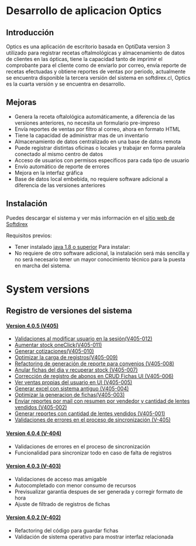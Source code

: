 # Desarrollo de aplicacion Optics

## Introducción

Optics es una aplicación de escritorio basada en OptiData version 3 utilizado para registrar recetas 
oftalmológicas y almacenamiento de datos de clientes en las ópticas, tiene la capacidad tanto de imprimir 
el comprobante para el cliente como de enviarlo por correo, envía reporte de recetas efectuadas y 
obtiene reportes de ventas por periodo, actualmente se encuentra disponible la tercera versión del 
sistema en softdirex.cl, Optics es la cuarta versión y se encuentra en desarrollo.

## Mejoras

- Genera la receta oftalológica automáticamente, a diferencia de las versiones anteriores, no necesita un formulario pre-impreso
- Envía reportes de ventas por filtro al correo, ahora en formato HTML
- Tiene la capacidad de administrar mas de un inventario
- Almacenamiento de datos centralizado en una base de datos remota
- Puede registrar distintas oficinas o locales y trabajar en forma paralela conectado al mismo centro de datos
- Acceso de usuarios con permisos específicos para cada tipo de usuario
- Envío automático de reporte de errores
- Mejora en la interfaz gráfica
- Base de datos local embebida, no requiere software adicional a diferencia de las versiones anteriores

## Instalación
Puedes descargar el sistema y ver más información en el [sitio web de Softdirex](http://optidata.softdirex.cl)

Requisitos previos:
- Tener instalado [java 1.8 o superior](https://www.java.com/es/download/)
Para instalar:
- No requiere de otro software adicional, la instalación será más sencilla y no será necesario tener un mayor conocimiento 
técnico para la puesta en marcha del sistema.

 # System versions
 ## Registro de versiones del sistema

 #### [Version 4.0.5 (V405)](https://github.com/softdirex/DCSOptics/search?q=V405&type=Commits)
 - [Validaciones al modificar usuario en la sesión(V405-012)](https://github.com/softdirex/DCSOptics/search?q=V405-012&type=Commits)
 - [Aumentar stock oneClick(V405-011)](https://github.com/softdirex/DCSOptics/search?q=V405-011&type=Commits)
 - [Generar cotizaciones(V405-010)](https://github.com/softdirex/DCSOptics/search?q=V405-010&type=Commits)
 - [Optimizar la carga de registros(V405-009)](https://github.com/softdirex/DCSOptics/search?q=V405-009&type=Commits)
 - [Refactoring de generación de reporte para convenios (V405-008)](https://github.com/softdirex/DCSOptics/search?q=V405-008&type=Commits)
 - [Anular fichas del dia y recuperar stock (V405-007)](https://github.com/softdirex/DCSOptics/search?q=V405-007&type=Commits)
 - [Corrección de registro de abonos en CRUD Fichas UI (V405-006)](https://github.com/softdirex/DCSOptics/search?q=V405-006&type=Commits)
 - [Ver ventas propias del usuario en UI (V405-005)](https://github.com/softdirex/DCSOptics/search?q=V405-005&type=Commits)
 - [Generar excel con sistema antiguo (V405-004)](https://github.com/softdirex/DCSOptics/search?q=V405-004&type=Commits)
 - [Optimizar la generacion de fichas(V405-003)](https://github.com/softdirex/DCSOptics/search?q=V405-003&type=Commits)
 - [Enviar reportes por mail con resumen por vendedor y cantidad de lentes vendidos (V405-002)](https://github.com/softdirex/DCSOptics/search?q=V405-002&type=Commits)
 - [Generar reportes con cantidad de lentes vendidos (V405-001)](https://github.com/softdirex/DCSOptics/search?q=V405-001&type=Commits)
 - [Validaciones de errores en el proceso de sincronización (V-405)](https://github.com/softdirex/DCSOptics/search?q=V-405&type=Commits)

 #### [Version 4.0.4 (V-404)](https://github.com/softdirex/DCSOptics/search?q=V-404&type=Commits)
 
 - Validaciones de errores en el proceso de sincronización
 - Funcionalidad para sincronizar todo en caso de falta de registros

 #### [Version 4.0.3 (V-403)](https://github.com/softdirex/DCSOptics/search?q=V-403&type=Commits)
 
 - Validaciones de acceso mas amigable
 - Autocompletado con menor consumo de recursos
 - Previsualizar garantia despues de ser generada y corregir formato de hora
 - Ajuste de filtrado de registros de fichas

 #### [Version 4.0.2 (V-402)](https://github.com/softdirex/DCSOptics/search?q=V-402&type=Commits)
 
 - Refactoring del código para guardar fichas
 - Validación de sistema operativo para mostrar interfaz relacionada

 